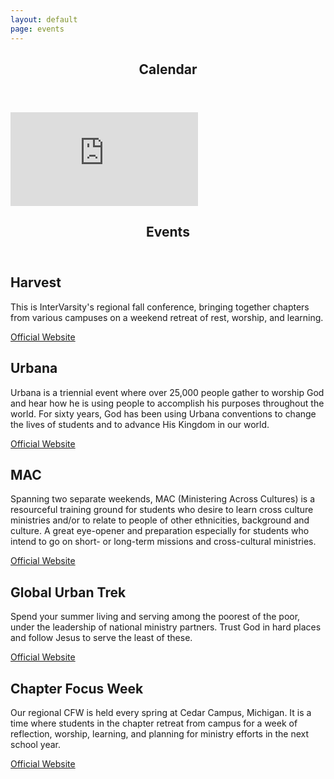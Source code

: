 ```yaml
---
layout: default
page: events
---
```


  <article class="eventspage">
    <header class="sectionheader">
      <h1>Calendar</h1>
    </header>
    <div class="calendar">
      <iframe src="https://www.google.com/calendar/embed?showTz=0&showTitle=0&showPrint=0&showCalendars=0&height=430&wkst=1&bgcolor=%239EDDEE&src=lbdt2dkutb5evh5aef4gi9vang%40group.calendar.google.com&color=%231B887A&ctz=America%2FNew_York" style=" border-width:0 " frameborder="0" scrolling="no"></iframe>
    </div>
  </article>
  <article class="eventspage">
    <header class="sectionheader">
      <h1>Events</h1>
    </header>
    <div class="events">
      <!--<div class="tricolumn">
        <h2>oWo</h2>
        <p>
        In conjunction with CMU's Inter-fellowship Association, InterVarsity is
        helping to host many special events for freshmen during orientation
        week!  Read more about these events on IFA's website below.
        </p>
        <a href="http://www.christatcmu.com/" target="_blank">
          Official Website
        </a>
      </div>-->
      <div class="tricolumn">
        <h2>Harvest</h2>
        <p>
        This is InterVarsity's regional fall conference, bringing together
        chapters from various campuses on a weekend retreat of rest, worship,
        and learning.
        </p>
        <a href="http://gowithiv.org/harvest/" target="_blank">
          Official Website
        </a>
      </div>
      <div class="tricolumn">
        <h2>Urbana</h2>
        <p>
        Urbana is a triennial event where over 25,000 people gather to worship
        God and hear how he is using people to accomplish his purposes
        throughout the world. For sixty years, God has been using Urbana
        conventions to change the lives of students and to advance His Kingdom
        in our world.
        </p>
        <a href="http://www.urbana.org/" target="_blank">
          Official Website
        </a>
      </div>
      <div class="tricolumn">
        <h2>MAC</h2>
        <p>
        Spanning two separate weekends, MAC (Ministering Across Cultures) is a
        resourceful training ground for students who desire to learn cross
        culture ministries and/or to relate to people of other ethnicities,
        background and culture. A great eye-opener and preparation especially
        for students who intend to go on short- or long-term missions and
        cross-cultural ministries.
        </p>
        <a href="http://gowithiv.org/GLE-MAC/" target="_blank">
          Official Website
        </a>
      </div>
      <div class="tricolumn">
        <h2>Global Urban Trek</h2>
        <p>
        Spend your summer living and serving among the poorest of the poor,
        under the leadership of national ministry partners. Trust God in hard
        places and follow Jesus to serve the least of these.
        </p>
        <a href="http://globalurbantrek.intervarsity.org" target="_blank">
          Official Website
        </a>
      </div>
      <div class="tricolumn">
        <h2>Chapter Focus Week</h2>
        <p>
        Our regional CFW is held every spring at Cedar Campus, Michigan. It is
        a time where students in the chapter retreat from campus for a week of
        reflection, worship, learning, and planning for ministry efforts in the
        next school year.
        </p>
        <a href="http://www.chapterfocusweek.com/" target="_blank">
          Official Website
        </a>
      </div>
      <!-- <div class="tricolumn">
        <h2>Veritas Forum</h2>
        <p>
        InterVarsity sponsors a local, annual event called Veritas Forum, a
        campus-wide event that encourages students and faculty to think more
        deeply about the difficult questions of life by inviting prestigious
        members of the community to discuss these questions in an open forum
        environment.
        </p>
        <a href="http://www.cmuveritas.org/" target="_blank">
          Official Website
        </a>
      </div>-->
    </div>
  </article>
